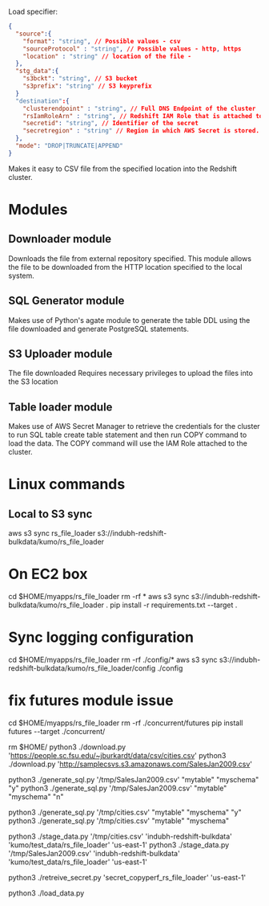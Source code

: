 Load specifier:
```json
{
  "source":{
    "format": "string", // Possible values - csv
    "sourceProtocol" : "string", // Possible values - http, https
    "location" : "string" // location of the file -   
  },
  "stg_data":{
    "s3bckt": "string", // S3 bucket
    "s3prefix": "string" // S3 keyprefix
  }
  "destination":{
    "clusterendpoint" : "string", // Full DNS Endpoint of the cluster
    "rsIamRoleArn" : "string", // Redshift IAM Role that is attached to the cluster to be used to in the COPY command
    "secretid": "string", // Identifier of the secret
    "secretregion" : "string" // Region in which AWS Secret is stored.
  },
  "mode": "DROP|TRUNCATE|APPEND"
}
```
Makes it easy to CSV file from the specified location into the Redshift cluster.
# Modules
## Downloader module
Downloads the file from external repository specified.
This module allows the file to be downloaded from the HTTP location specified to the local system.
## SQL Generator module
Makes use of Python's agate module to generate the table DDL using the file downloaded and generate PostgreSQL statements.  
## S3 Uploader module
The file downloaded
Requires necessary privileges to upload the files into the S3 location
## Table loader module
Makes use of AWS Secret Manager to retrieve the credentials for the cluster to run SQL table create table statement and then run COPY command to load the data. The COPY command will use the IAM Role attached to the cluster.



# Linux commands
## Local to S3 sync
aws s3 sync rs_file_loader s3://indubh-redshift-bulkdata/kumo/rs_file_loader


# On EC2 box
cd $HOME/myapps/rs_file_loader
rm -rf *
aws s3 sync s3://indubh-redshift-bulkdata/kumo/rs_file_loader .
pip install -r requirements.txt --target .

# Sync logging configuration
cd $HOME/myapps/rs_file_loader
rm -rf ./config/*
aws s3 sync s3://indubh-redshift-bulkdata/kumo/rs_file_loader/config ./config

# fix futures module issue
cd $HOME/myapps/rs_file_loader
rm -rf ./concurrent/futures
pip install futures --target ./concurrent/


rm $HOME/
python3 ./download.py 'https://people.sc.fsu.edu/~jburkardt/data/csv/cities.csv'
python3 ./download.py 'http://samplecsvs.s3.amazonaws.com/SalesJan2009.csv'

python3 ./generate_sql.py '/tmp/SalesJan2009.csv' "mytable" "myschema" "y"
python3 ./generate_sql.py '/tmp/SalesJan2009.csv' "mytable" "myschema" "n"

python3 ./generate_sql.py '/tmp/cities.csv' "mytable" "myschema" "y"
python3 ./generate_sql.py '/tmp/cities.csv' "mytable" "myschema"


python3 ./stage_data.py '/tmp/cities.csv' 'indubh-redshift-bulkdata' 'kumo/test_data/rs_file_loader' 'us-east-1'
python3 ./stage_data.py '/tmp/SalesJan2009.csv' 'indubh-redshift-bulkdata' 'kumo/test_data/rs_file_loader' 'us-east-1'


python3 ./retreive_secret.py 'secret_copyperf_rs_file_loader' 'us-east-1'


python3 ./load_data.py
